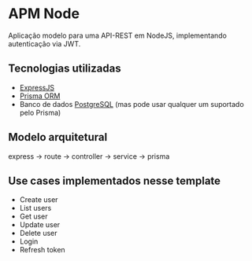 # APM Node

Aplicação modelo para uma API-REST em NodeJS, implementando autenticação via JWT.

## Tecnologias utilizadas

- [ExpressJS](https://expressjs.com/)
- [Prisma ORM](https://www.prisma.io/)
- Banco de dados [PostgreSQL](https://www.postgresql.org/) (mas pode usar qualquer um suportado pelo Prisma)

## Modelo arquitetural

express -> route -> controller -> service -> prisma

## Use cases implementados nesse template

- Create user
- List users
- Get user
- Update user
- Delete user
- Login
- Refresh token
